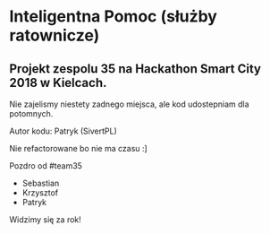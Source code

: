 # Inteligentna Pomoc (służby ratownicze)

## Projekt zespolu 35 na Hackathon Smart City 2018 w Kielcach.

Nie zajelismy niestety zadnego miejsca, ale kod udostepniam dla potomnych.

Autor kodu: Patryk (SivertPL) 

Nie refactorowane bo nie ma czasu :]

Pozdro od #team35
- Sebastian 
- Krzysztof
- Patryk 

Widzimy się za rok!
